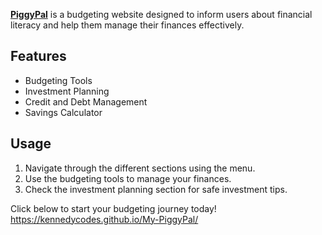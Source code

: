**[PiggyPal]([url](https://kennedycodes.github.io/My-PiggyPal/))** is a budgeting website designed to inform users about financial literacy and help them manage their finances effectively.

## Features
- Budgeting Tools
- Investment Planning
- Credit and Debt Management
- Savings Calculator

## Usage
1. Navigate through the different sections using the menu.
2. Use the budgeting tools to manage your finances.
3. Check the investment planning section for safe investment tips.

Click below to start your budgeting journey today!
https://kennedycodes.github.io/My-PiggyPal/ 
